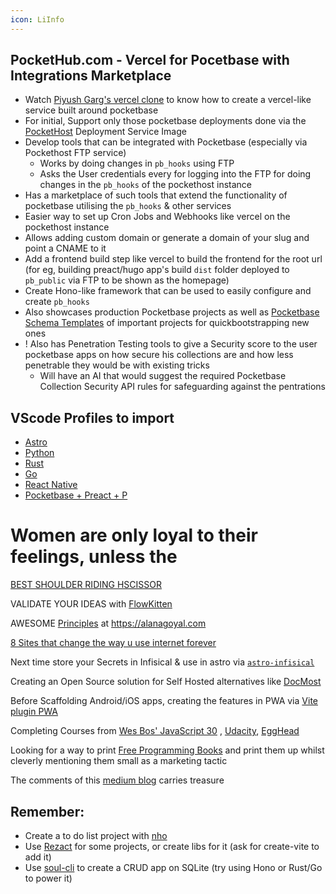 ```yaml
---
icon: LiInfo
---
```


## PocketHub.com - Vercel for Pocetbase with Integrations Marketplace

- Watch  [Piyush Garg's vercel clone](https://youtu.be/0A_JpLYG7hM?si=ckgS-AwsPEEtGhFe) to know how to create a vercel-like service built around pocketbase
- For initial, Support only those pocketbase deployments done via the [PocketHost](https://github.com/pockethost/pockethost) Deployment Service Image
- Develop tools that can be integrated with Pocketbase (especially via Pockethost FTP service)
	- Works by doing changes in `pb_hooks` using FTP 
	- Asks the User credentials every for logging into the FTP for doing changes in the `pb_hooks` of the pockethost instance
- Has a marketplace of such tools that extend the functionality of pocketbase utilising the `pb_hooks` & other services
- Easier way to set up Cron Jobs and Webhooks like vercel on the pockethost instance
- Allows adding custom domain or generate a domain of your slug and point a CNAME to it
- Add a frontend build step like vercel to build the frontend for the root url (for eg, building preact/hugo app's build `dist` folder deployed to `pb_public` via FTP to be shown as the homepage)
- Create Hono-like framework that can be used to easily configure and create `pb_hooks`
- Also showcases production Pocketbase projects as well as [Pocketbase Schema Templates](https://github.com/Pocket-Space/pocketbase-templates) of important projects for quickbootstrapping new ones
- ! Also has Penetration Testing tools to give a Security score to the user pocketbase apps on how secure his collections are and how less penetrable they would be with existing tricks
	- Will have an AI that would suggest the required Pocketbase Collection Security API rules for safeguarding against the pentrations

## VScode Profiles to import

- [Astro](vscodium://profile/github/e6738ed624a1a28129b57b756bb7fc5e)
- [Python](vscodium://profile/github/d66149101e0b58ce8a7887263a2e15e6)
- [Rust](vscodium://profile/github/cc4ed688504d284526a5466c50a920da)
- [Go](vscodium://profile/github/270e95a8f8339df92e904dd580dcaa6f)
- [React Native](vscodium://profile/github/b45c78b26b5f0bcbe9b2af7bf21e4c57)
- [Pocketbase + Preact + P](vscodium://profile/github/46baa589349bc93436b55f3b57720f70)


# Women are only loyal to their feelings, unless the

[BEST SHOULDER RIDING HSCISSOR](https://spankbang.party/8i4fa/video/old+scissors+4)

VALIDATE YOUR IDEAS with [FlowKitten](https://flowkitten.com) 

AWESOME [Principles](https://www.alanagoyal.com/principles) at https://alanagoyal.com

[8 Sites that change the way u use internet forever](https://medium.com/@hii_mohit/8-mind-blowing-websites-that-will-change-your-internet-life-forever-a56ddb834dd4)

Next time store your Secrets in Infisical & use in astro via [`astro-infisical`](https://github.com/MatthiesenXYZ/astro-infisical/blob/main/package/README.md)

Creating an Open Source solution for Self Hosted alternatives like [DocMost](https://tillcarlos.com/install-docmost/?ref=dailydev)

Before Scaffolding Android/iOS apps, creating the features in PWA via [Vite plugin PWA](https://vite-pwa-org.netlify.app/guide/service-worker-without-pwa-capabilities.html)

Completing Courses from [Wes Bos' JavaScript 30](https://javascript30.com) , [Udacity](https://udacity.com), [EggHead](https://egghead.io)

Looking for a way to print [Free Programming Books](https://books.goalkicker.com) and print them up whilst cleverly mentioning them small as a marketing tactic

The comments of this [medium blog](https://dev.to/shemika_donalene/as-a-google-web-developer-id-like-to-introduce-my-top-5-go-to-tools-2pcf?ref=dailydev) carries treasure


## Remember:
- Create a to do list project with [nho](https://github.com/anh-ld/nho)
- Use [Rezact](https://github.com/Rezact/rezacgt) for some projects, or create libs for it (ask for create-vite to add it)
- Use [soul-cli](https://github.com/thevahidal/soul) to create a CRUD app on SQLite (try using Hono or Rust/Go to power it)
